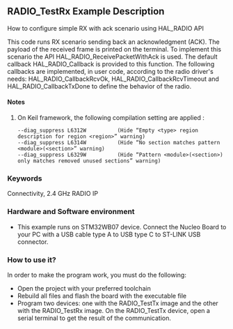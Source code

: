 ## __RADIO_TestRx Example Description__

How to configure simple RX with ack scenario using HAL_RADIO API

This code runs RX scenario sending back an acknowledgment (ACK). The payload of the received frame is printed on the terminal.
To implement this scenario the API HAL_RADIO_ReceivePacketWithAck is used. The default callback HAL_RADIO_Callback is provided to this function.
The following callbacks are implemented, in user code, according to the radio driver's needs: 
HAL_RADIO_CallbackRcvOk, HAL_RADIO_CallbackRcvTimeout and HAL_RADIO_CallbackTxDone to define the behavior of the radio.

#### __Notes__
                                            
 1. On Keil framework, the following compilation setting are applied :
    
        --diag_suppress L6312W          (Hide “Empty <type> region description for region <region>” warning)
        --diag_suppress L6314W          (Hide “No section matches pattern <module>(<section>” warning)
        --diag_suppress L6329W          (Hide “Pattern <module>(<section>) only matches removed unused sections” warning)


### __Keywords__

Connectivity, 2.4 GHz RADIO IP

### __Hardware and Software environment__

  - This example runs on STM32WB07 device.
    Connect the Nucleo Board to your PC with a USB cable type A to USB type C to ST-LINK USB connector. 

### __How to use it?__

In order to make the program work, you must do the following:

 - Open the project with your preferred toolchain
 - Rebuild all files and flash the board with the executable file 
 - Program two devices: one with the RADIO_TestTx image and the other with the RADIO_TestRx image. On the RADIO_TestTx device, open a serial terminal to get the result of the communication.
 